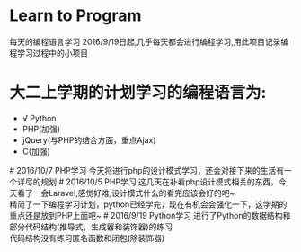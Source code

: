 # Learn to Program
每天的编程语言学习
2016/9/19日起,几乎每天都会进行编程学习,用此项目记录编程学习过程中的小项目<br/>
# 大二上学期的计划学习的编程语言为:<br/>
<ul>
<li> √ Python</li>
<li>PHP(加强)</li>
<li>jQuery(与PHP的结合方面，重点Ajax)</li>
<li>C(加强)</li>
</ul>
# 2016/10/7 PHP学习
今天将进行php的设计模式学习，还会对接下来的生活有一个详尽的规划
# 2016/10/5 PHP学习
这几天在补看php设计模式相关的东西，今天看了一会Laravel,感觉好难,设计模式什么的看完应该会好的吧~<br/>
精简了一下编程学习计划，python已经学完，现在有机会会强化一下，这学期的重点还是放到PHP上面吧~
# 2016/9/19 Python学习
进行了Python的数据结构和部分代码结构(推导式，生成器和装饰器)的练习<br/>
代码结构没有练习匿名函数和闭包(除装饰器)
